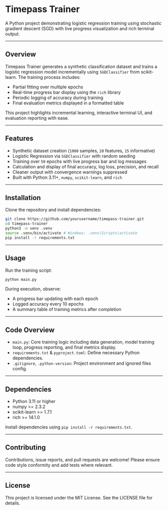 # Timepass Trainer

A Python project demonstrating logistic regression training using stochastic gradient descent (SGD) with live progress visualization and rich terminal output.

---

## Overview

Timepass Trainer generates a synthetic classification dataset and trains a logistic regression model incrementally using `SGDClassifier` from scikit-learn. The training process includes:

- Partial fitting over multiple epochs
- Real-time progress bar display using the `rich` library
- Periodic logging of accuracy during training
- Final evaluation metrics displayed in a formatted table

This project highlights incremental learning, interactive terminal UI, and evaluation reporting with ease.

---

## Features

- Synthetic dataset creation (`1000` samples, `20` features, `15` informative)
- Logistic Regression via `SGDClassifier` with random seeding
- Training over `50` epochs with live progress bar and log messages
- Calculation and display of final accuracy, log loss, precision, and recall
- Cleaner output with convergence warnings suppressed
- Built with Python 3.11+, `numpy`, `scikit-learn`, and `rich`

---

## Installation

Clone the repository and install dependencies:

```bash
git clone https://github.com/yourusername/timepass-trainer.git
cd timepass-trainer
python3 -m venv .venv
source .venv/bin/activate # Windows: .venv\Scripts\activate
pip install -r requirements.txt
```

---

## Usage

Run the training script:

```bash
python main.py
```


During execution, observe:

- A progress bar updating with each epoch
- Logged accuracy every 10 epochs
- A summary table of training metrics after completion

---

## Code Overview

- `main.py`: Core training logic including data generation, model training loop, progress reporting, and final metrics display.
- `requirements.txt` & `pyproject.toml`: Define necessary Python dependencies.
- `.gitignore`, `.python-version`: Project environment and ignored files config.

---

## Dependencies

- Python 3.11 or higher
- numpy >= 2.3.2
- scikit-learn >= 1.7.1
- rich >= 14.1.0

Install dependencies using `pip install -r requirements.txt`.

---

## Contributing

Contributions, issue reports, and pull requests are welcome! Please ensure code style conformity and add tests where relevant.

---

## License

This project is licensed under the MIT License. See the LICENSE file for details.

